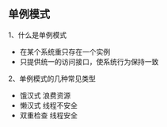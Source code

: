 ## 单例模式

1、什么是单例模式
- 在某个系统重只存在一个实例
- 只提供统一的访问接口，使系统行为保持一致

2、单例模式的几种常见类型
- 饿汉式 浪费资源
- 懒汉式 线程不安全
- 双重检查 线程安全


